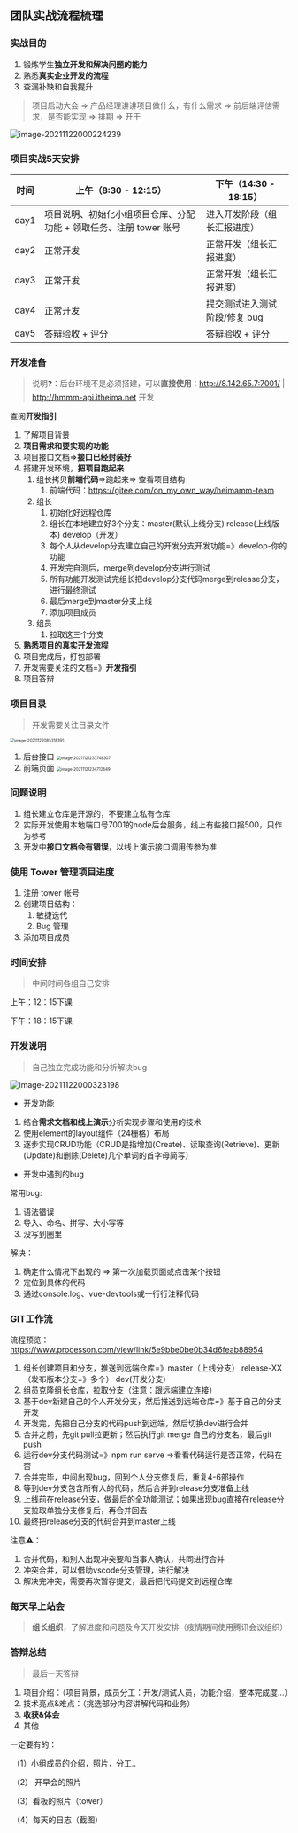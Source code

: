 ## 团队实战流程梳理

### 实战目的

1. 锻炼学生**独立开发和解决问题的能力**
2. 熟悉**真实企业开发的流程**
3. 查漏补缺和自我提升

> 项目启动大会 => 产品经理讲讲项目做什么，有什么需求 => 前后端评估需求，是否能实现 => 排期 => 开干

![image-20211122000224239](assets/image-20211122000224239.png)



### 项目实战5天安排

| 时间 | 上午（8:30 - 12:15）                                         | 下午（14:30 - 18:15）         |
| ---- | ------------------------------------------------------------ | ----------------------------- |
| day1 | 项目说明、初始化小组项目仓库、分配功能 + 领取任务、注册 tower 账号 | 进入开发阶段（组长汇报进度）  |
| day2 | 正常开发                                                     | 正常开发（组长汇报进度）      |
| day3 | 正常开发                                                     | 正常开发（组长汇报进度）      |
| day4 | 正常开发                                                     | 提交测试进入测试阶段/修复 bug |
| day5 | 答辩验收 + 评分                                              | 答辩验收 + 评分               |



### 开发准备

> 说明❓：后台环境不是必须搭建，可以**直接使用**：http://8.142.65.7:7001/    |   http://hmmm-api.itheima.net 开发

查阅**开发指引**
1. 了解项目背景
2. **项目需求和要实现的功能**
3. 项目接口文档=>**接口已经封装好**
4. 搭建开发环境，**把项目跑起来**
   1. 组长拷贝**前端代码**=>跑起来=> 查看项目结构
      1. 前端代码：https://gitee.com/on_my_own_way/heimamm-team
   2. 组长
      1. 初始化好远程仓库
      2. 组长在本地建立好3个分支：master(默认上线分支)  release(上线版本)  develop（开发）
      3. 每个人从develop分支建立自己的开发分支开发功能=》develop-你的功能
      4. 开发完自测后，merge到develop分支进行测试
      5. 所有功能开发测试完组长把develop分支代码merge到release分支，进行最终测试
      6. 最后merge到master分支上线
      7. 添加项目成员
   3. 组员
      1. 拉取这三个分支
5. **熟悉项目的真实开发流程**
6. 项目完成后，打包部署
7. 开发需要关注的文档=》**开发指引**
8. 项目答辩

### 项目目录

> 开发需要关注目录文件

<img src="assets/image-20211122085318391.png" alt="image-20211122085318391" style="zoom:50%;" />

1. 后台接口
   <img src="assets/image-20211121233748307.png" alt="image-20211121233748307" style="zoom:50%;" />
2. 前端页面
   <img src="assets/image-20211121234712649.png" alt="image-20211121234712649" style="zoom:50%;" />

### 问题说明

1. 组长建立仓库是开源的，不要建立私有仓库
2. 实际开发使用本地端口号7001的node后台服务，线上有些接口报500，只作为参考
3. 开发中**接口文档会有错误**，以线上演示接口调用传参为准



### 使用 Tower 管理项目进度

1. 注册 tower 帐号
2. 创建项目结构：
   1. 敏捷迭代
   2. Bug 管理
3. 添加项目成员



### 时间安排

> 中间时间各组自己安排

上午：12：15下课

下午：18：15下课



### 开发说明

> 自己独立完成功能和分析解决bug

![image-20211122000323198](assets/image-20211122000323198.png)

* 开发功能

1. 结合**需求文档和线上演示**分析实现步骤和使用的技术
2. 使用element的layout组件（24栅格）布局
3. 逐步实现CRUD功能（CRUD是指增加(Create)、读取查询(Retrieve)、更新(Update)和删除(Delete)几个单词的首字母简写）

* 开发中遇到的bug

常用bug:

1. 语法错误
2. 导入、命名、拼写、大小写等
3. 没写到圈里

解决：

1. 确定什么情况下出现的 => 第一次加载页面或点击某个按钮
2. 定位到具体的代码
3. 通过console.log、vue-devtools或一行行注释代码



### GIT工作流

流程预览：https://www.processon.com/view/link/5e9bbe0be0b34d6feab88954

1. 组长创建项目和分支，推送到远端仓库=》master（上线分支） release-XX（发布版本分支=》多个）      dev(开发分支)
2. 组员克隆组长仓库，拉取分支（注意：跟远端建立连接）
3. 基于dev新建自己的个人开发分支，然后推送到远端仓库=》基于自己的分支开发
4. 开发完，先把自己分支的代码push到远端，然后切换dev进行合并
5. 合并之前，先git pull拉更新；然后执行git merge 自己的分支名，最后git push
6. 运行dev分支代码测试=》npm run serve =>看看代码运行是否正常，代码在否
7. 合并完毕，中间出现bug，回到个人分支修复后，重复4-6部操作
8. 等到dev分支包含所有人的代码，然后合并到release分支准备上线
9. 上线前在release分支，做最后的全功能测试；如果出现bug直接在release分支拉取单独分支修复后，再合并回去
10. 最终把release分支的代码合并到master上线

注意⚠️：

1. 合并代码，和别人出现冲突要和当事人确认，共同进行合并
2. 冲突合并，可以借助vscode分支管理，进行解决
3. 解决完冲突，需要再次暂存提交，最后把代码提交到远程仓库

### 每天早上站会

> **组长组织**，了解进度和问题及今天开发安排（疫情期间使用腾讯会议组织）

### 答辩总结

> 最后一天答辩

1. 项目介绍：（项目背景，成员分工：开发/测试人员，功能介绍，整体完成度...）
2. 技术亮点&难点：（挑选部分内容讲解代码和业务）
3. **收获&体会**
4. 其他

一定要有的：

​	（1）小组成员的介绍，照片，分工..

​	（2） 开早会的照片

​	（3）看板的照片（tower）

​    （4）每天的日志（截图）

